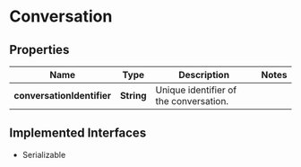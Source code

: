 

# Conversation


## Properties

| Name | Type | Description | Notes |
|------------ | ------------- | ------------- | -------------|
|**conversationIdentifier** | **String** | Unique identifier of the conversation. |  |


## Implemented Interfaces

* Serializable


